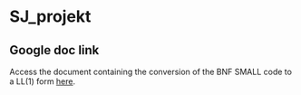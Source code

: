 # SJ_projekt

## Google doc link

Access the document containing the conversion of the BNF SMALL code to a LL(1) form [here](https://docs.google.com/document/d/1wxjJOHf2RQpkMxK3qBfFl3yAnMiYRUSFHijHMCOACQ4/edit?usp=sharing).
